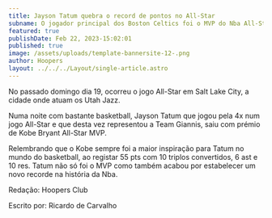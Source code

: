 ```yaml
---
title: Jayson Tatum quebra o record de pontos no All-Star
subname: O jogador principal dos Boston Celtics foi o MVP do Nba All-Star com 55 pontos
featured: true
publishDate: Feb 22, 2023-15:02:01
published: true
image: /assets/uploads/template-bannersite-12-.png
author: Hoopers
layout: ../../../Layout/single-article.astro
---
```

<!--StartFragment-->

No passado domingo dia 19, ocorreu o jogo All-Star em Salt Lake City, a cidade onde atuam os Utah Jazz. 

Numa noite com bastante basketball, Jayson Tatum que jogou pela 4x num jogo All-Star e que desta vez representou a Team Giannis, saiu com prémio de Kobe Bryant All-Star MVP.

Relembrando que o Kobe sempre foi a maior inspiração para Tatum no mundo do basketball, ao registar 55 pts com 10 triplos convertidos, 6 ast e 10 res. Tatum não só foi o MVP como também acabou por estabelecer um novo recorde na história da Nba.

R﻿edação: Hoopers Club 

E﻿scrito por: Ricardo de Carvalho

<!--EndFragment-->